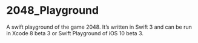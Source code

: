 # 2048_Playground
A swift playground of the game 2048. It’s written in Swift 3 and can be run in Xcode 8 beta 3 or Swift Playground of iOS 10 beta 3.